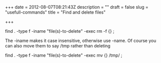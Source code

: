 +++
date = 2012-08-07T08:21:43Z
description = ""
draft = false
slug = "usefull-commands"
title = "Find and delete files"

+++


find . -type f -iname "file(s)-to-delete" -exec rm -f {} \;

The -iname makes it case insensitive, otherwise use -name. Of course you can also move them to say /tmp rather than deleting

find . -type f -iname "file(s)-to-delete" -exec mv {} /tmp/ \;

